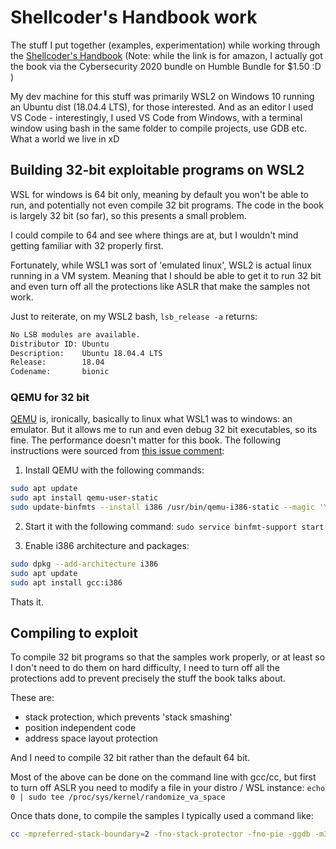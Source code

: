# Shellcoder's Handbook work

The stuff I put together (examples, experimentation) while working through the [Shellcoder's Handbook](https://www.amazon.com/Shellcoders-Handbook-Discovering-Exploiting-Security/dp/047008023X/ref=sr_1_1) (Note: while the link is for amazon, I actually got the book via the Cybersecurity 2020 bundle on Humble Bundle for $1.50 :D )

My dev machine for this stuff was primarily WSL2 on Windows 10 running an Ubuntu dist (18.04.4 LTS), for those interested. And as an editor I used VS Code - interestingly, I used VS Code from Windows, with a terminal window using bash in the same folder to compile projects, use GDB etc. What a world we live in xD

## Building 32-bit exploitable programs on WSL2

WSL for windows is 64 bit only, meaning by default you won't be able to run, and potentially not even compile 32 bit programs. The code in the book is largely 32 bit (so far), so this presents a small problem.

I could compile to 64 and see where things are at, but I wouldn't mind getting familiar with 32 properly first.

Fortunately, while WSL1 was sort of 'emulated linux', WSL2 is actual linux running in a VM system. Meaning that I should be able to get it to run 32 bit and even turn off all the protections like ASLR that make the samples not work.

Just to reiterate, on my WSL2 bash, `lsb_release -a` returns:

```bash
No LSB modules are available.
Distributor ID: Ubuntu
Description:    Ubuntu 18.04.4 LTS
Release:        18.04
Codename:       bionic
```

### QEMU for 32 bit

[QEMU](https://en.wikipedia.org/wiki/QEMU) is, ironically, basically to linux what WSL1 was to windows: an emulator. But it allows me to run and even debug 32 bit executables, so its fine. The performance doesn't matter for this book. The following instructions were sourced from [this issue comment](https://github.com/microsoft/wsl/issues/2468#issuecomment-374904520):

1. Install QEMU with the following commands:

```bash
sudo apt update
sudo apt install qemu-user-static
sudo update-binfmts --install i386 /usr/bin/qemu-i386-static --magic '\x7fELF\x01\x01\x01\x03\x00\x00\x00\x00\x00\x00\x00\x00\x03\x00\x03\x00\x01\x00\x00\x00' --mask '\xff\xff\xff\xff\xff\xff\xff\xfc\xff\xff\xff\xff\xff\xff\xff\xff\xf8\xff\xff\xff\xff\xff\xff\xff'
```

2. Start it with the following command: `sudo service binfmt-support start`

3. Enable i386 architecture and packages:

```bash
sudo dpkg --add-architecture i386
sudo apt update
sudo apt install gcc:i386
```

Thats it.

## Compiling to exploit

To compile 32 bit programs so that the samples work properly, or at least so I don't need to do them on hard difficulty, I need to turn off all the protections add to prevent precisely the stuff the book talks about.

These are:

- stack protection, which prevents 'stack smashing'
- position independent code
- address space layout protection

And I need to compile 32 bit rather than the default 64 bit.

Most of the above can be done on the command line with gcc/cc, but first to turn off ASLR you need to modify a file in your distro / WSL instance: `echo 0 | sudo tee /proc/sys/kernel/randomize_va_space`

Once thats done, to compile the samples I typically used a command like:

```bash
cc -mpreferred-stack-boundary=2 -fno-stack-protector -fno-pie -ggdb -m32 code-to-compile.c
```